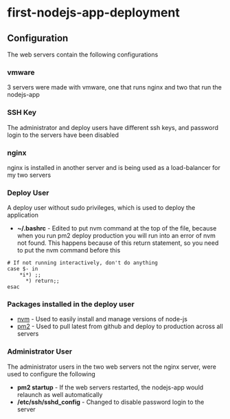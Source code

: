 # first-nodejs-app-deployment
## Configuration
The web servers contain the following configurations
### vmware
3 servers were made with vmware, one that runs nginx and two that run the nodejs-app
### SSH Key
The administrator and deploy users have different ssh keys, and password login to the servers have been disabled
### nginx
nginx is installed in another server and is being used as a load-balancer for my two servers
### Deploy User
A deploy user without sudo privileges, which is used to deploy the application
* **~/.bashrc** - Edited to put nvm command at the top of the file, because when you run pm2 deploy production you will run into an error of nvm not found. This happens because of this return statement, so you need to put the nvm command before this
```
# If not running interactively, don't do anything
case $- in
    *i*) ;;
      *) return;;
esac
```
### Packages installed in the deploy user
* [nvm](https://github.com/creationix/nvm) - Used to easily install and manage versions of node-js
* [pm2](https://github.com/Unitech/pm2) - Used to pull latest from github and deploy to production across all servers
### Administrator User
The administrator users in the two web servers not the nginx server, were used to configure the following
* **pm2 startup** - If the web servers restarted, the nodejs-app would relaunch as well automatically
* **/etc/ssh/sshd_config** - Changed to disable password login to the server
